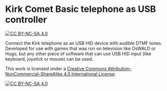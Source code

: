 # Kirk Comet Basic telephone as USB controller
[![CC BY-NC-SA 4.0][cc-by-nc-sa-shield]][cc-by-nc-sa]

Connect the Kirk telephone as an USB HID device with audible DTMF tones. Developed for use with games that was run on television like OsWALD or Hugo, but any other piece of software that can use USB HID input (like keyboard, joystick or mouse) can be used.


This work is licensed under a
[Creative Commons Attribution-NonCommercial-ShareAlike 4.0 International License][cc-by-nc-sa].

[![CC BY-NC-SA 4.0][cc-by-nc-sa-image]][cc-by-nc-sa]

[cc-by-nc-sa]: http://creativecommons.org/licenses/by-nc-sa/4.0/
[cc-by-nc-sa-image]: https://licensebuttons.net/l/by-nc-sa/4.0/88x31.png
[cc-by-nc-sa-shield]: https://img.shields.io/badge/License-CC%20BY--NC--SA%204.0-lightgrey.svg
